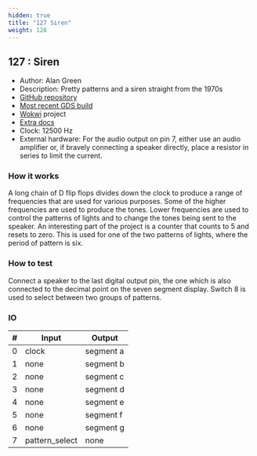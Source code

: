 ```yaml
---
hidden: true
title: "127 Siren"
weight: 128
---
```


## 127 : Siren

* Author: Alan Green
* Description: Pretty patterns and a siren straight from the 1970s
* [GitHub repository](https://github.com/alanvgreen/tt02-siren)
* [Most recent GDS build](https://github.com/alanvgreen/tt02-siren/actions/runs/3458952591)
* [Wokwi](https://wokwi.com/projects/348242239268323922) project
* [Extra docs]()
* Clock: 12500 Hz
* External hardware: For the audio output on pin 7, either use an audio amplifier or, if bravely connecting a speaker directly, place a resistor in series to limit the current.




### How it works

A long chain of D flip flops divides down the clock to produce a range of frequencies  that are used for various purposes.
Some of the higher frequencies are used to produce the tones. Lower frequencies are used to control the patterns of lights and to change the tones being sent to the speaker.
An interesting part of the project is a counter that counts to 5 and resets to zero. This is used for one of the two patterns of lights, where the period of pattern is six.


### How to test

Connect a speaker to the last digital output pin, the one which is also connected to the decimal point on the seven segment display. Switch 8 is used to select between two groups of patterns.


### IO

| # | Input        | Output       |
|---|--------------|--------------|
| 0 | clock  | segment a |
| 1 | none  | segment b |
| 2 | none  | segment c |
| 3 | none  | segment d |
| 4 | none  | segment e |
| 5 | none  | segment f |
| 6 | none  | segment g |
| 7 | pattern_select  | none |
